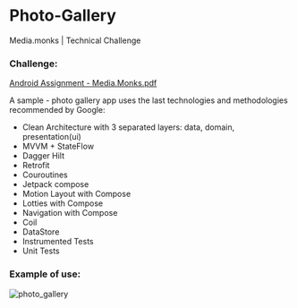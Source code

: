# Photo-Gallery
Media.monks | Technical Challenge


### Challenge:
[Android Assignment - Media.Monks.pdf](https://github.com/RicardoLopez9908/Photo-Gallery/files/11383066/Android.Assignment.-.Media.Monks.pdf)

A sample - photo gallery app uses the last technologies and methodologies recommended by Google:

- Clean Architecture with 3 separated layers: data, domain, presentation(ui)
- MVVM + StateFlow
- Dagger Hilt
- Retrofit
- Couroutines
- Jetpack compose
- Motion Layout with Compose
- Lotties with Compose
- Navigation with Compose
- Coil
- DataStore
- Instrumented Tests
- Unit Tests

### Example of use:
![photo_gallery](https://user-images.githubusercontent.com/57273461/235931800-57b8be03-c72c-438d-b4d4-e93925927a3b.gif)
